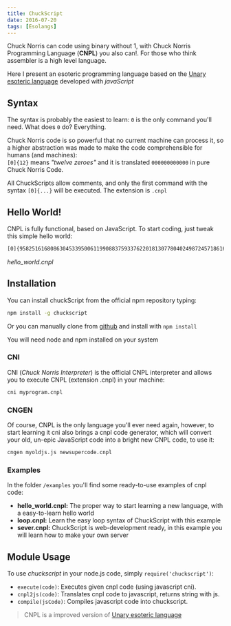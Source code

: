 ```yaml
---
title: ChuckScript
date: 2016-07-20
tags: [Esolangs]
---
```


Chuck Norris can code using binary without 1, with Chuck Norris Programming Language (**CNPL**) you also can!. For those who think assembler is a high level language.

Here I present an esoteric programming language based on the [Unary esoteric language](https://esolangs.org/wiki/Unary) developed with _javaScript_

<!-- truncate -->

## Syntax

The syntax is probably the easiest to learn: `0` is the only command you'll need. What does `0` do? Everything.

Chuck Norris code is so powerful that no current machine can process it, so a higher abstraction was made to make the code comprehensible for humans (and machines):  
`[0]{12}` means _"twelve zeroes"_ and it is translated `000000000000` in pure Chuck Norris Code.

All ChuckScripts allow comments, and only the first command with the syntax `[0]{...}` will be executed. The extension is `.cnpl`

## Hello World!

CNPL is fully functional, based on JavaScript. To start coding, just tweak this simple hello world:

```bash
[0]{9582516168086304533950061199088375933762201813077804024987245718616842}
```

_hello_world.cnpl_

## Installation

You can install chuckScript from the official npm repository typing:

```bash
npm install -g chuckscript
```

Or you can manually clone from [github](https://github.com/angrykoala/chuckscript) and install with `npm install`

You will need node and npm installed on your system

### CNI

CNI (_Chuck Norris Interpreter_) is the official CNPL interpreter and allows you to execute CNPL (extension .cnpl) in your machine:

```bash
cni myprogram.cnpl
```

### CNGEN

Of course, CNPL is the only language you'll ever need again, however, to start learning it cni also brings a cnpl code generator, which will convert your old, un-epic JavaScript code into a bright new CNPL code, to use it:

```bash
cngen myoldjs.js newsupercode.cnpl
```

### Examples

In the folder `/examples` you'll find some ready-to-use examples of cnpl code:

-   **hello_world.cnpl:** The proper way to start learning a new language, with a easy-to-learn hello world
-   **loop.cnpl:** Learn the easy loop syntax of ChuckScript with this example
-   **sever.cnpl:** ChuckScript is web-development ready, in this example you will learn how to make your own server

## Module Usage

To use _chuckscript_ in your node.js code, simply `require('chuckscript')`:

-   `execute(code)`: Executes given cnpl code (using javascript cni).
-   `cnpl2js(code)`: Translates cnpl code to javascript, returns string with js.
-   `compile(jsCode)`: Compiles javascript code into chuckscript.

> CNPL is a improved version of [Unary esoteric language](https://esolangs.org/wiki/Unary)
